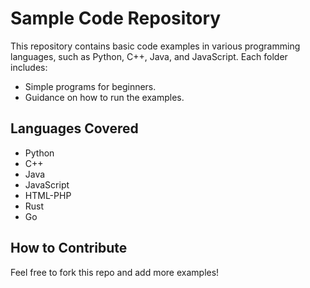 # Sample Code Repository

This repository contains basic code examples in various programming languages, such as Python, C++, Java, and JavaScript. Each folder includes:
- Simple programs for beginners.
- Guidance on how to run the examples.

## Languages Covered
- Python
- C++
- Java
- JavaScript
- HTML-PHP
- Rust
- Go

## How to Contribute
Feel free to fork this repo and add more examples!